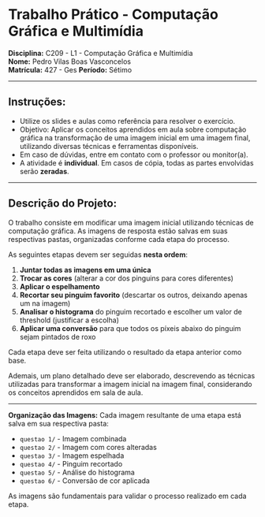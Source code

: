 # Trabalho Prático - Computação Gráfica e Multimídia

**Disciplina:** C209 - L1 - Computação Gráfica e Multimídia  
**Nome:** Pedro Vilas Boas Vasconcelos  
**Matrícula:** 427 - Ges
**Período:** Sétimo

---

## Instruções:

- Utilize os slides e aulas como referência para resolver o exercício.
- Objetivo: Aplicar os conceitos aprendidos em aula sobre computação gráfica na transformação de uma imagem inicial em uma imagem final, utilizando diversas técnicas e ferramentas disponíveis.
- Em caso de dúvidas, entre em contato com o professor ou monitor(a).
- A atividade é **individual**. Em casos de cópia, todas as partes envolvidas serão **zeradas**.

---

## Descrição do Projeto:

O trabalho consiste em modificar uma imagem inicial utilizando técnicas de computação gráfica. As imagens de resposta estão salvas em suas respectivas pastas, organizadas conforme cada etapa do processo.

As seguintes etapas devem ser seguidas **nesta ordem**:

1. **Juntar todas as imagens em uma única**
2. **Trocar as cores** (alterar a cor dos pinguins para cores diferentes)
3. **Aplicar o espelhamento**
4. **Recortar seu pinguim favorito** (descartar os outros, deixando apenas um na imagem)
5. **Analisar o histograma** do pinguim recortado e escolher um valor de threshold (justificar a escolha)
6. **Aplicar uma conversão** para que todos os píxeis abaixo do pinguim sejam pintados de roxo

Cada etapa deve ser feita utilizando o resultado da etapa anterior como base.

Ademais, um plano detalhado deve ser elaborado, descrevendo as técnicas utilizadas para transformar a imagem inicial na imagem final, considerando os conceitos aprendidos em sala de aula.

---

**Organização das Imagens:**
Cada imagem resultante de uma etapa está salva em sua respectiva pasta:

- `questao 1/` - Imagem combinada
- `questao 2/` - Imagem com cores alteradas
- `questao 3/` - Imagem espelhada
- `questao 4/` - Pinguim recortado
- `questao 5/` - Análise do histograma
- `questao 6/` - Conversão de cor aplicada

As imagens são fundamentais para validar o processo realizado em cada etapa.
